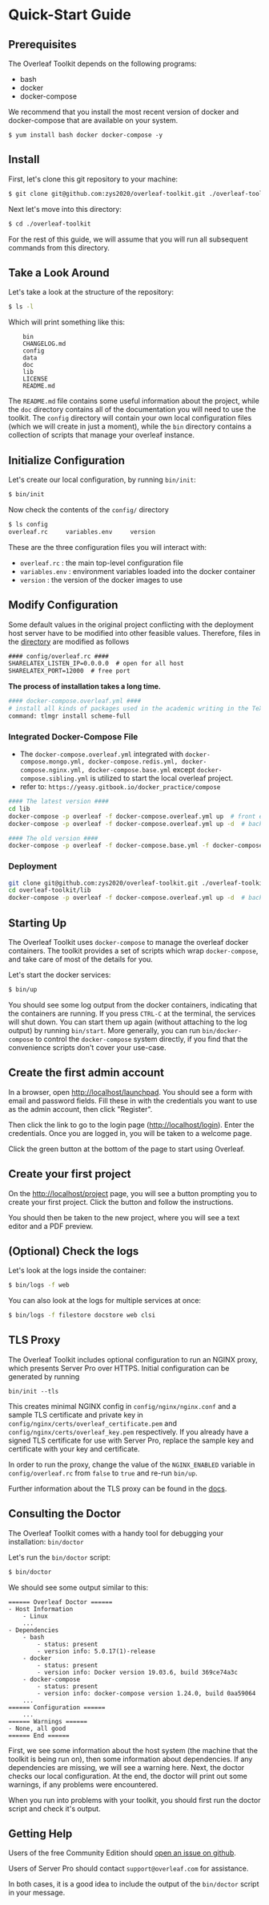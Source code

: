 # Quick-Start Guide

## Prerequisites

The Overleaf Toolkit depends on the following programs:

- bash
- docker
- docker-compose

We recommend that you install the most recent version of docker and docker-compose that 
are available on your system.
```
$ yum install bash docker docker-compose -y
```

## Install

First, let's clone this git repository to your machine:

```sh
$ git clone git@github.com:zys2020/overleaf-toolkit.git ./overleaf-toolkit
```

Next let's move into this directory:

```sh
$ cd ./overleaf-toolkit
```

For the rest of this guide, we will assume that you will run all subsequent commands from this directory.


## Take a Look Around

Let's take a look at the structure of the repository:

```sh
$ ls -l
```

Which will print something like this:

```
    bin
    CHANGELOG.md
    config
    data
    doc
    lib
    LICENSE
    README.md
```

The `README.md` file contains some useful information about the project, while the `doc` directory contains all of the documentation you will need to use the toolkit. The `config` directory will contain your own local configuration files (which we will create in just a moment), while the `bin` directory contains a collection of scripts that manage your overleaf instance.


## Initialize Configuration


Let's create our local configuration, by running `bin/init`:

```sh
$ bin/init
```

Now check the contents of the `config/` directory

```sh
$ ls config
overleaf.rc     variables.env     version
```

These are the three configuration files you will interact with:

- `overleaf.rc` : the main top-level configuration file
- `variables.env` : environment variables loaded into the docker container
- `version` : the version of the docker images to use

## **Modify Configuration**

Some default values in the original project conflicting with the deployment host server have to be modified into other feasible values. Therefore, files in the [directory](../lib/config-seed/) are modified as follows
```txt
#### config/overleaf.rc ####
SHARELATEX_LISTEN_IP=0.0.0.0  # open for all host
SHARELATEX_PORT=12000  # free port 
```

**The process of installation takes a long time.**
```sh
#### docker-compose.overleaf.yml ####
# install all kinds of packages used in the academic writing in the TeXLive 
command: tlmgr install scheme-full
```
### **Integrated Docker-Compose File**
- The `docker-compose.overleaf.yml` integrated with `docker-compose.mongo.yml, docker-compose.redis.yml, docker-compose.nginx.yml, docker-compose.base.yml` except `docker-compose.sibling.yml` is utilized to start the local overleaf project.
- refer to: `https://yeasy.gitbook.io/docker_practice/compose`

```sh
#### The latest version ####
cd lib
docker-compose -p overleaf -f docker-compose.overleaf.yml up  # front end for debugging
docker-compose -p overleaf -f docker-compose.overleaf.yml up -d  # backward end for deploying 

#### The old version ####
docker-compose -p overleaf -f docker-compose.base.yml -f docker-compose.redis.yml -f docker-compose.mongo.yml -f docker-compose.sibling-containers.yml -f docker-compose.nginx.yml up
```
### **Deployment**

```sh
git clone git@github.com:zys2020/overleaf-toolkit.git ./overleaf-toolkit
cd overleaf-toolkit/lib
docker-compose -p overleaf -f docker-compose.overleaf.yml up -d  # backward end 
```

## Starting Up

The Overleaf Toolkit uses `docker-compose` to manage the overleaf docker containers. The toolkit provides a set of scripts which wrap `docker-compose`, and take care of most of the details for you.

Let's start the docker services:

```sh
$ bin/up
```

You should see some log output from the docker containers, indicating that the containers are running. 
If you press `CTRL-C` at the terminal, the services will shut down. You can start them up again (without attaching to the log output) by running `bin/start`. More generally, you can run `bin/docker-compose` to control the `docker-compose` system directly, if you find that the convenience scripts don't cover your use-case.


## Create the first admin account

In a browser, open <http://localhost/launchpad>. You should see a form with email and password fields.
Fill these in with the credentials you want to use as the admin account, then click "Register".

Then click the link to go to the login page (<http://localhost/login>). Enter the credentials.
Once you are logged in, you will be taken to a welcome page.

Click the green button at the bottom of the page to start using Overleaf. 


## Create your first project

On the <http://localhost/project> page, you will see a button prompting you to create your first
project. Click the button and follow the instructions.

You should then be taken to the new project, where you will see a text editor and a PDF preview.


## (Optional) Check the logs

Let's look at the logs inside the container:


```sh
$ bin/logs -f web
```


You can also look at the logs for multiple services at once:

```sh
$ bin/logs -f filestore docstore web clsi
```

## TLS Proxy

The Overleaf Toolkit includes optional configuration to run an NGINX proxy, which presents Server Pro over HTTPS. Initial configuration can be generated by running
```
bin/init --tls
```
This creates minimal NGINX config in `config/nginx/nginx.conf` and a sample TLS certificate and private key in `config/nginx/certs/overleaf_certificate.pem` and `config/nginx/certs/overleaf_key.pem` respectively. If you already have a signed TLS certificate for use with Server Pro, replace the sample key and certificate with your key and certificate.

 In order to run the proxy, change the value of the `NGINX_ENABLED` variable in `config/overleaf.rc` from `false` to `true` and re-run `bin/up`.

 Further information about the TLS proxy can be found in the [docs](tls-proxy.md).


## Consulting the Doctor

The Overleaf Toolkit comes with a handy tool for debugging your installation: `bin/doctor`

Let's run the `bin/doctor` script:

```sh
$ bin/doctor
```

We should see some output similar to this:

```
====== Overleaf Doctor ======
- Host Information
    - Linux
    ...
- Dependencies
    - bash
        - status: present
        - version info: 5.0.17(1)-release
    - docker
        - status: present
        - version info: Docker version 19.03.6, build 369ce74a3c
    - docker-compose
        - status: present
        - version info: docker-compose version 1.24.0, build 0aa59064
    ...
====== Configuration ======
    ...
====== Warnings ======
- None, all good
====== End ======
```

First, we see some information about the host system (the machine that the toolkit is being run on), then some information about dependencies. If any dependencies are missing, we will see a warning here. Next, the doctor checks our local configuration. At the end, the doctor will print out some warnings, if any problems were encountered.

When you run into problems with your toolkit, you should first run the doctor script and check it's output. 


## Getting Help

Users of the free Community Edition should [open an issue on github](https://github.com/overleaf/toolkit/issues). 

Users of Server Pro should contact `support@overleaf.com` for assistance.

In both cases, it is a good idea to include the output of the `bin/doctor` script in your message.
